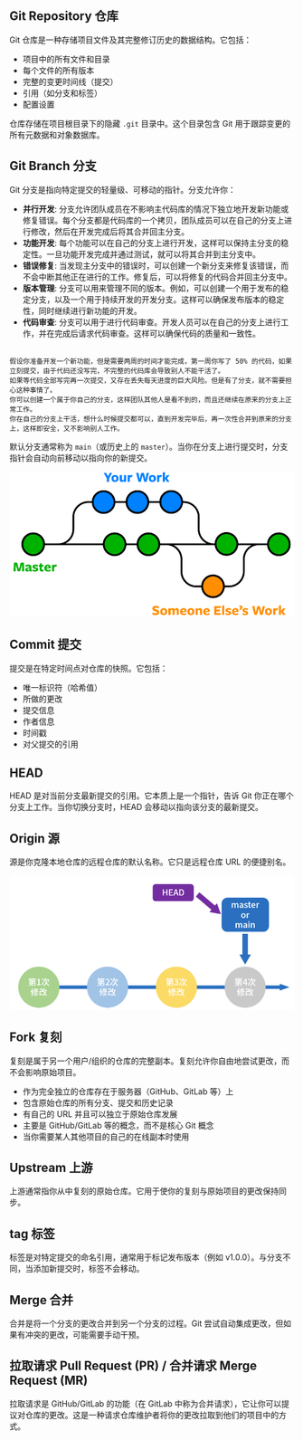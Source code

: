 ## Git Repository 仓库

Git 仓库是一种存储项目文件及其完整修订历史的数据结构。它包括：

- 项目中的所有文件和目录
- 每个文件的所有版本
- 完整的变更时间线（提交）
- 引用（如分支和标签）
- 配置设置

仓库存储在项目根目录下的隐藏 `.git` 目录中。这个目录包含 Git 用于跟踪变更的所有元数据和对象数据库。

## Git Branch 分支

Git 分支是指向特定提交的轻量级、可移动的指针。分支允许你：

- **并行开发**: 分支允许团队成员在不影响主代码库的情况下独立地开发新功能或修复错误。每个分支都是代码库的一个拷贝，团队成员可以在自己的分支上进行修改，然后在开发完成后将其合并回主分支。
- **功能开发**: 每个功能可以在自己的分支上进行开发，这样可以保持主分支的稳定性。一旦功能开发完成并通过测试，就可以将其合并到主分支中。
- **错误修复**: 当发现主分支中的错误时，可以创建一个新分支来修复该错误，而不会中断其他正在进行的工作。修复后，可以将修复的代码合并回主分支中。
- **版本管理**: 分支可以用来管理不同的版本。例如，可以创建一个用于发布的稳定分支，以及一个用于持续开发的开发分支。这样可以确保发布版本的稳定性，同时继续进行新功能的开发。
- **代码审查**: 分支可以用于进行代码审查。开发人员可以在自己的分支上进行工作，并在完成后请求代码审查。这样可以确保代码的质量和一致性。


```

假设你准备开发一个新功能，但是需要两周的时间才能完成，第一周你写了 50% 的代码，如果立刻提交，由于代码还没写完，不完整的代码库会导致别人不能干活了。
如果等代码全部写完再一次提交，又存在丢失每天进度的巨大风险。但是有了分支，就不需要担心这种事情了。
你可以创建一个属于你自己的分支，这样团队其他人是看不到的，而且还继续在原来的分支上正常工作。
你在自己的分支上干活，想什么时候提交都可以，直到开发完毕后，再一次性合并到原来的分支上，这样即安全，又不影响别人工作。
```

默认分支通常称为 `main`（或历史上的 `master`）。当你在分支上进行提交时，分支指针会自动向前移动以指向你的新提交。


![Git commit message interface](images/Chapter2/git-branches-merge.png)


## Commit 提交

提交是在特定时间点对仓库的快照。它包括：

- 唯一标识符（哈希值）
- 所做的更改
- 提交信息
- 作者信息
- 时间戳
- 对父提交的引用

## HEAD

HEAD 是对当前分支最新提交的引用。它本质上是一个指针，告诉 Git 你正在哪个分支上工作。当你切换分支时，HEAD 会移动以指向该分支的最新提交。

## Origin 源

源是你克隆本地仓库的远程仓库的默认名称。它只是远程仓库 URL 的便捷别名。

![Git commit message interface](images/Head%20and%20master.png)

## Fork 复刻

复刻是属于另一个用户/组织的仓库的完整副本。复刻允许你自由地尝试更改，而不会影响原始项目。

- 作为完全独立的仓库存在于服务器（GitHub、GitLab 等）上
- 包含原始仓库的所有分支、提交和历史记录
- 有自己的 URL 并且可以独立于原始仓库发展
- 主要是 GitHub/GitLab 等的概念，而不是核心 Git 概念
- 当你需要某人其他项目的自己的在线副本时使用



## Upstream 上游

上游通常指你从中复刻的原始仓库。它用于使你的复刻与原始项目的更改保持同步。

## tag 标签

标签是对特定提交的命名引用，通常用于标记发布版本（例如 v1.0.0）。与分支不同，当添加新提交时，标签不会移动。

## Merge 合并

合并是将一个分支的更改合并到另一个分支的过程。Git 尝试自动集成更改，但如果有冲突的更改，可能需要手动干预。


## 拉取请求 Pull Request (PR) / 合并请求 Merge Request (MR)

拉取请求是 GitHub/GitLab 的功能（在 GitLab 中称为合并请求），它让你可以提议对仓库的更改。这是一种请求仓库维护者将你的更改拉取到他们的项目中的方式。

